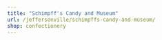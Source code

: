 ```yaml
---
title: "Schimpff's Candy and Museum"
url: /jeffersonville/schimpffs-candy-and-museum/
shop: confectionery
---
```

